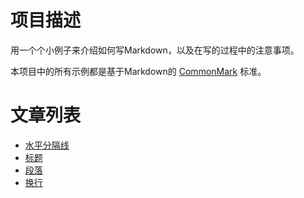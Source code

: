 # 项目描述

用一个个小例子来介绍如何写Markdown，以及在写的过程中的注意事项。

本项目中的所有示例都是基于Markdown的 [CommonMark](https://commonmark.org/) 标准。

# 文章列表

- [水平分隔线](leaf_blocks_thematic_breaks.md)
- [标题](leaf_blocks_atx_headings.md)
- [段落](leaf_blocks_paragraphs.md)
- [换行](inlines_line_breaks.md)
